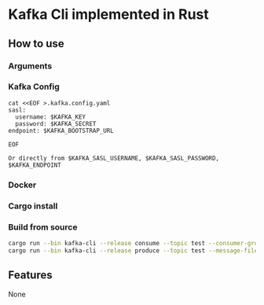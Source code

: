# Kafka Cli implemented in Rust

## How to use

### Arguments


### Kafka Config

```
cat <<EOF >.kafka.config.yaml
sasl:
  username: $KAFKA_KEY
  password: $KAFKA_SECRET
endpoint: $KAFKA_BOOTSTRAP_URL

EOF

Or directly from $KAFKA_SASL_USERNAME, $KAFKA_SASL_PASSWORD, $KAFKA_ENDPOINT

```

### Docker


### Cargo install


### Build from source

```bash
cargo run --bin kafka-cli --release consume --topic test --consumer-group-id local-test --partition 0 --schema-id 100005
cargo run --bin kafka-cli --release produce --topic test --message-file resources/msg.msg --key-file resources/key.msg --schema-id 100005
```

## Features

None
